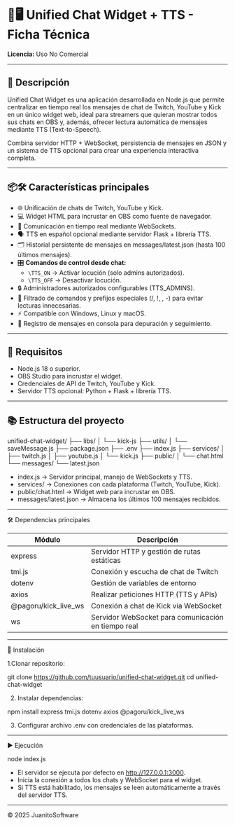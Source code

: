 # 💬🖥️ Unified Chat Widget + TTS - Ficha Técnica

**Licencia:** Uso No Comercial  

---

## 🧾 Descripción  

Unified Chat Widget es una aplicación desarrollada en Node.js que permite centralizar en tiempo real los mensajes de chat de Twitch, YouTube y Kick en un único widget web, ideal para streamers que quieran mostrar todos sus chats en OBS y, además, ofrecer lectura automática de mensajes mediante TTS (Text-to-Speech).

Combina servidor HTTP + WebSocket, persistencia de mensajes en JSON y un sistema de TTS opcional para crear una experiencia interactiva completa.

---

## 📦🛠️ Características principales

- 🌐 Unificación de chats de Twitch, YouTube y Kick.
- 💻 Widget HTML para incrustar en OBS como fuente de navegador.
- 🔄 Comunicación en tiempo real mediante WebSockets.
- 🗣️ TTS en español opcional mediante servidor Flask + librería TTS.
- 🗂️ Historial persistente de mensajes en messages/latest.json (hasta 100 últimos mensajes).
- 🎛️ **Comandos de control desde chat:**
  - `\TTS_ON` → Activar locución (solo admins autorizados).  
  - `\TTS_OFF` → Desactivar locución. 
- 🔒 Administradores autorizados configurables (TTS_ADMINS).
- 🚫 Filtrado de comandos y prefijos especiales (/, !, \, -) para evitar lecturas innecesarias.
- ⚡ Compatible con Windows, Linux y macOS.
- 📝 Registro de mensajes en consola para depuración y seguimiento.

---

## 🔧 Requisitos

- Node.js 18 o superior.
- OBS Studio para incrustar el widget.
- Credenciales de API de Twitch, YouTube y Kick.
- Servidor TTS opcional: Python + Flask + librería TTS.

---

## 📚 Estructura del proyecto

unified-chat-widget/
├── libs/
│   └── kick-js
├── utils/
│   └── saveMessage.js
├── package.json
├── .env
├── index.js
├── services/
│   ├── twitch.js
│   ├── youtube.js
│   └── kick.js
├── public/
│   └── chat.html
└── messages/
    └── latest.json

- index.js → Servidor principal, manejo de WebSockets y TTS.
- services/ → Conexiones con cada plataforma (Twitch, YouTube, Kick).
- public/chat.html → Widget web para incrustar en OBS.
- messages/latest.json → Almacena los últimos 100 mensajes recibidos.

---

🛠️ Dependencias principales

| Módulo                 | Descripción                                         |
| ---------------------- | --------------------------------------------------- |
| express                | Servidor HTTP y gestión de rutas estáticas          |
| tmi.js                 | Conexión y escucha de chat de Twitch                |
| dotenv                 | Gestión de variables de entorno                     |
| axios                  | Realizar peticiones HTTP (TTS y APIs)               |
| @pagoru/kick\_live\_ws | Conexión a chat de Kick vía WebSocket               |
| ws                     | Servidor WebSocket para comunicación en tiempo real |

---

🚀 Instalación

1.Clonar repositorio:

git clone https://github.com/tuusuario/unified-chat-widget.git
cd unified-chat-widget

2. Instalar dependencias:

npm install express tmi.js dotenv axios @pagoru/kick_live_ws

3. Configurar archivo .env con credenciales de las plataformas.

---

▶️ Ejecución

node index.js

- El servidor se ejecuta por defecto en http://127.0.0.1:3000.
- Inicia la conexión a todos los chats y WebSocket para el widget.
- Si TTS está habilitado, los mensajes se leen automáticamente a través del servidor TTS.

---

© 2025 JuanitoSoftware

